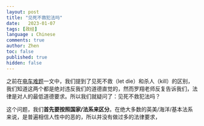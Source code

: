 ```yaml
---
layout: post
title: "见死不救犯法吗"
date:   2023-01-07
tags: [政经]
language : Chinese
comments: true
author: Zhen
toc: false
published: true
hidden: false
---
```

之前在[电车难题](/电车难题)一文中，我们提到了见死不救（let die）和杀人（kill）的区别，我们知道这两个都是绝对违反我们的道德直觉的，然而罗翔老师反复告诉我们，法律是对人的最低道德要求。所以我们就疑问了：见死不救犯法吗？

这个问题，我们**首先要按照国家/法系来区分**。在绝大多数的英美/海洋/基本法系来说，是普遍相信人性中的恶的，所以并没有做过多的法律要求，
<!--stackedit_data:
eyJoaXN0b3J5IjpbMTEyNjA1NDA1NiwtODgxOTY3NTk5LDEwMD
E5MjM3MDhdfQ==
-->